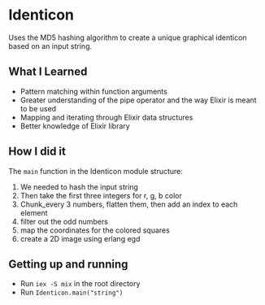 # Identicon
Uses the MD5 hashing algorithm to create a unique graphical identicon based on an input string.

## What I Learned 
- Pattern matching within function arguments
- Greater understanding of the pipe operator and the way Elixir is meant to be used
- Mapping and iterating through Elixir data structures
- Better knowledge of Elixir library

## How I did it
The `main` function in the Identicon module structure:

1. We needed to hash the input string
2. Then take the first three integers for r, g, b color
3. Chunk_every 3 numbers, flatten them, then add an index to each element
4. filter out the odd numbers
5. map the coordinates for the colored squares
6. create a 2D image using erlang egd

## Getting up and running
- Run `iex -S mix` in the root directory
- Run `Identicon.main("string")`
